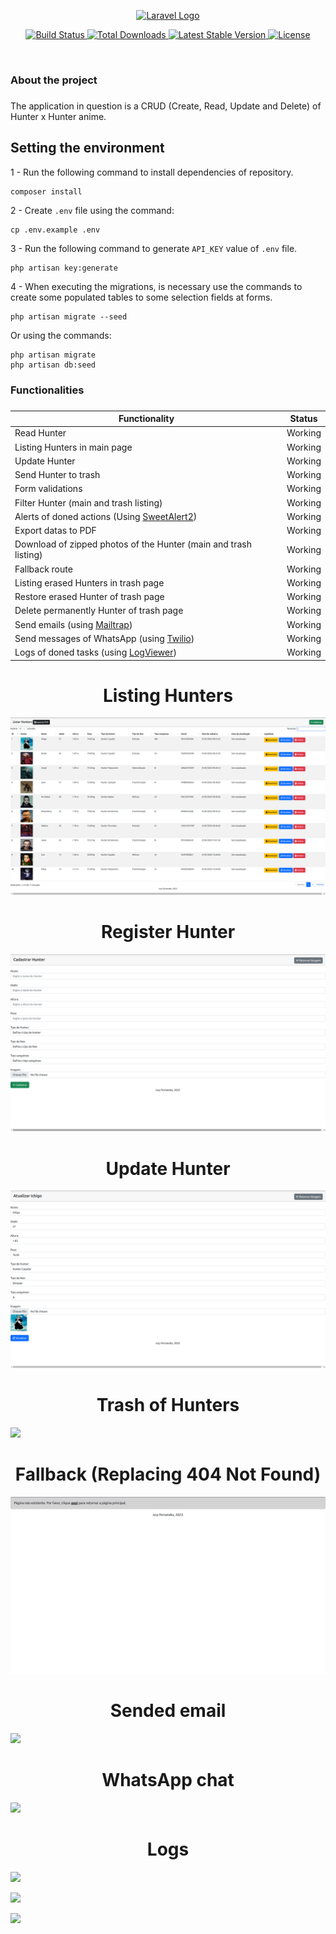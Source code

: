 <p align="center">
    <a href="https://laravel.com" target="_blank">
        <img src="https://raw.githubusercontent.com/laravel/art/master/logo-lockup/5%20SVG/2%20CMYK/1%20Full%20Color/laravel-logolockup-cmyk-red.svg" width="400" alt="Laravel Logo">
    </a>
</p>

<p align="center">
    <a href="https://travis-ci.org/laravel/framework">
        <img src="https://travis-ci.org/laravel/framework.svg" alt="Build Status">
    </a>
    <a href="https://packagist.org/packages/laravel/framework">
        <img src="https://img.shields.io/packagist/dt/laravel/framework" alt="Total Downloads">
    </a>
    <a href="https://packagist.org/packages/laravel/framework">
        <img src="https://img.shields.io/packagist/v/laravel/framework" alt="Latest Stable Version">
    </a>
    <a href="https://packagist.org/packages/laravel/framework">
        <img src="https://img.shields.io/packagist/l/laravel/framework" alt="License">
    </a>
</p>

<br>

### About the project <h3> 
The application in question is a CRUD (Create, Read, Update and Delete) of Hunter x Hunter anime.

## Setting the environment

1 - Run the following command to install dependencies of repository.
```
composer install
```

2 - Create `.env` file using the command:
```
cp .env.example .env
```

3 - Run the following command to generate `API_KEY` value of `.env` file.
```
php artisan key:generate
```

4 - When executing the migrations, is necessary use the commands to create some populated tables to some selection fields at forms.

```
php artisan migrate --seed
```

Or using the commands:
```
php artisan migrate
php artisan db:seed
```

### Functionalities <h3>
Functionality | Status
------------ | -------------
Read Hunter | Working
Listing Hunters in main page | Working
Update Hunter | Working
Send Hunter to trash | Working
Form validations | Working
Filter Hunter (main and trash listing) | Working
Alerts of doned actions (Using [SweetAlert2](https://sweetalert2.github.io/)) | Working
Export datas to PDF | Working
Download of zipped photos of the Hunter (main and trash listing) | Working
Fallback route | Working
Listing erased Hunters in trash page | Working
Restore erased Hunter of trash page | Working
Delete permanently Hunter of trash page | Working
Send emails (using [Mailtrap](https://mailtrap.io/)) | Working
Send messages of WhatsApp (using [Twilio](https://www.twilio.com/docs/usage/api)) | Working
Logs of doned tasks (using [LogViewer](https://github.com/ARCANEDEV/LogViewer/blob/master/_docs/1.Installation-and-Setup.md)) | Working

<h1 align="center"> Listing Hunters </h1>

![](https://github.com/Iury189/l9xl9/blob/main/public/imagens/Listagem.png?raw=true)
  
<h1 align="center"> Register Hunter </h1>

![](https://github.com/Iury189/l9xl9/blob/main/public/imagens/Cadastro.png?raw=true)
 
<h1 align="center"> Update Hunter </h1>

![](https://github.com/Iury189/l9xl9/blob/main/public/imagens/Atualizacao.png?raw=true)

<h1 align="center"> Trash of Hunters </h1>

![](https://github.com/Iury189/l9xl9/blob/main/public/imagens/Trashed.png?raw=true)

<h1 align="center"> Fallback (Replacing 404 Not Found) </h1>

![](https://github.com/Iury189/l9xl9/blob/main/public/imagens/Fallback.png?raw=true)

<h1 align="center"> Sended email </h1>

![](https://github.com/Iury189/l9xl9/blob/main/public/imagens/Email.png?raw=true)

<h1 align="center"> WhatsApp chat </h1>

![](https://github.com/Iury189/l9xl9/blob/main/public/imagens/Whatsapp.png?raw=true)

<h1 align="center"> Logs </h1>

![](https://github.com/Iury189/l9xl9/blob/main/public/imagens/Log1.png?raw=true)

![](https://github.com/Iury189/l9xl9/blob/main/public/imagens/Log2.png?raw=true)

![](https://github.com/Iury189/l9xl9/blob/main/public/imagens/Log3.png?raw=true)
